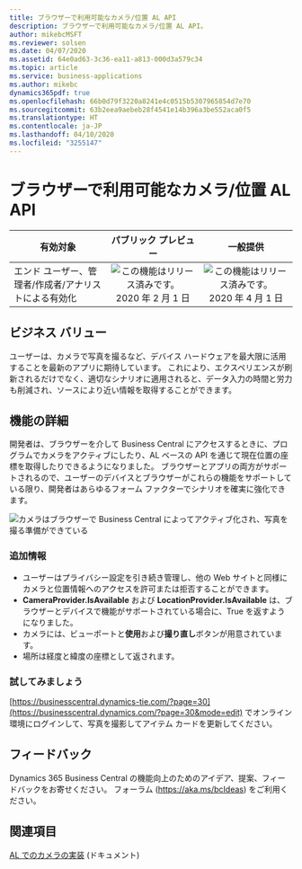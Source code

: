 ```yaml
---
title: ブラウザーで利用可能なカメラ/位置 AL API
description: ブラウザーで利用可能なカメラ/位置 AL API。
author: mikebcMSFT
ms.reviewer: solsen
ms.date: 04/07/2020
ms.assetid: 64e0ad63-3c36-ea11-a813-000d3a579c34
ms.topic: article
ms.service: business-applications
ms.author: mikebc
dynamics365pdf: true
ms.openlocfilehash: 66b0d79f3220a8241e4c0515b5307965854d7e70
ms.sourcegitcommit: 63b2eea9aebeb28f4541e14b396a3be552aca0f5
ms.translationtype: HT
ms.contentlocale: ja-JP
ms.lasthandoff: 04/10/2020
ms.locfileid: "3255147"
---
```

# <a name="cameralocation-al-api-available-in-the-browser"></a>ブラウザーで利用可能なカメラ/位置 AL API


| 有効対象    |  パブリック プレビュー | 一般提供 | 
| ---------- | :----------: |:----------: |
|エンド ユーザー、管理者/作成者/アナリストによる有効化|![この機能はリリース済みです。](/dynamics365-release-plan/media/green-checkmark.png "この機能はリリース済みです。") 2020 年 2 月 1 日| ![この機能はリリース済みです。](/dynamics365-release-plan/media/green-checkmark.png "この機能はリリース済みです。") 2020 年 4 月 1 日|


## <a name="business-value"></a>ビジネス バリュー
<!-- bv start -->
ユーザーは、カメラで写真を撮るなど、デバイス ハードウェアを最大限に活用することを最新のアプリに期待しています。 これにより、エクスペリエンスが刷新されるだけでなく、適切なシナリオに適用されると、データ入力の時間と労力も削減され、ソースにより近い情報を取得することができます。
<!-- bv end -->



## <a name="feature-details"></a>機能の詳細
<!--feature detail start -->
開発者は、ブラウザーを介して Business Central にアクセスするときに、プログラムでカメラをアクティブにしたり、AL ベースの API を通じて現在位置の座標を取得したりできるようになりました。 ブラウザーとアプリの両方がサポートされるので、ユーザーのデバイスとブラウザーがこれらの機能をサポートしている限り、開発者はあらゆるフォーム ファクターでシナリオを確実に強化できます。

![カメラはブラウザーで Business Central によってアクティブ化され、写真を撮る準備ができている](media/camera-snaps-incoming-document.png "カメラはブラウザーで Business Central によってアクティブ化され、写真を撮る準備ができている")

### <a name="additional-details"></a>追加情報
- ユーザーはプライバシー設定を引き続き管理し、他の Web サイトと同様にカメラと位置情報へのアクセスを許可または拒否することができます。
- **CameraProvider.IsAvailable** および **LocationProvider.IsAvailable** は、ブラウザーとデバイスで機能がサポートされている場合に、True を返すようになりました。
- カメラには、ビューポートと**使用**および**撮り直し**ボタンが用意されています。
- 場所は経度と緯度の座標として返されます。

### <a name="try-it-now"></a>試してみましょう
[https://businesscentral.dynamics-tie.com/?page=30](https://businesscentral.dynamics.com/?page=30&mode=edit) でオンライン環境にログインして、写真を撮影してアイテム カードを更新してください。
<!--feature detail end -->






## <a name="tell-us-what-you-think"></a>フィードバック
Dynamics 365 Business Central の機能向上のためのアイデア、提案、フィードバックをお寄せください。 フォーラム (https://aka.ms/bcIdeas) をご利用ください。




## <a name="see-also"></a>関連項目

<!--docs start-->
[AL でのカメラの実装](https://docs.microsoft.com/dynamics365/business-central/dev-itpro/developer/devenv-implement-camera-al) (ドキュメント)
<!--docs end-->
